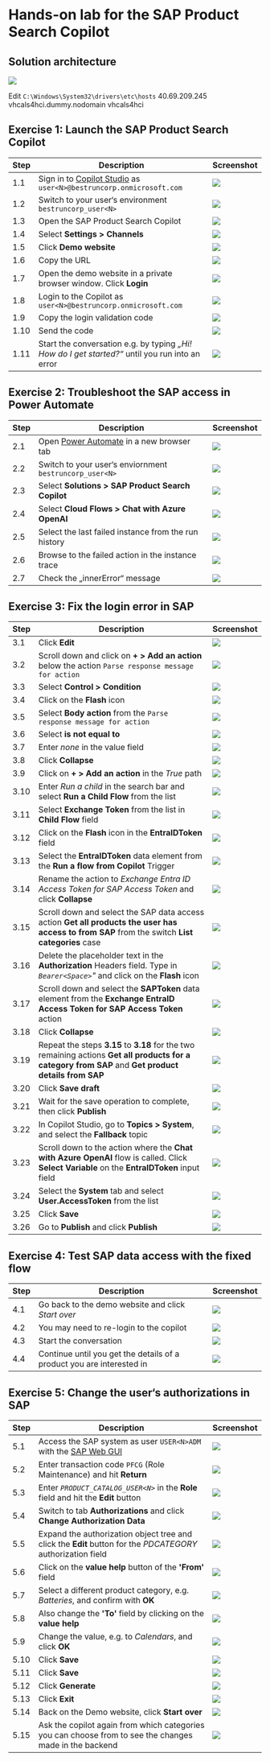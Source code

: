# Hands-on lab for the SAP Product Search Copilot

## Solution architecture
![](images/solarch.png)

Edit `C:\Windows\System32\drivers\etc\hosts`
40.69.209.245 vhcals4hci.dummy.nodomain vhcals4hci

## Exercise 1: Launch the SAP Product Search Copilot

| Step | Description | Screenshot |
| ----------- | ----------- | ----------- |
| 1.1 | Sign in to [Copilot Studio](https://copilotstudio.microsoft.com/) as `user<N>@bestruncorp.onmicrosoft.com` | ![](images/1-1.png) |
| 1.2 | Switch to your user‘s environment `bestruncorp_user<N>` | ![](images/1-2.png) |
| 1.3 | Open the SAP Product Search Copilot | ![](images/1-3.png) |
| 1.4 | Select **Settings > Channels** | ![](images/1-4.png) |
| 1.5 | Click **Demo website** | ![](images/1-5.png) |
| 1.6 | Copy the URL | ![](images/1-6.png) |
| 1.7 | Open the demo website in a private browser window. Click **Login** | ![](images/1-7.png) |
| 1.8 | Login to the Copilot as `user<N>@bestruncorp.onmicrosoft.com` | ![](images/1-8.png) |
| 1.9 | Copy the login validation code | ![](images/1-9.png) |
| 1.10 | Send the code | ![](images/1-10.png) |
| 1.11 | Start the conversation e.g. by typing *„Hi! How do I get started?“* until you run into an error | ![](images/1-11.png) |

## Exercise 2: Troubleshoot the SAP access in Power Automate

| Step | Description | Screenshot |
| ----------- | ----------- | ----------- |
| 2.1 | Open [Power Automate](https://make.powerautomate.com/) in a new browser tab | ![](images/2-1.png) |
| 2.2 | Switch to your user‘s enviornment `bestruncorp_user<N>` | ![](images/2-2.png) |
| 2.3 | Select **Solutions > SAP Product Search Copilot** | ![](images/2-3.png) |
| 2.4 | Select **Cloud Flows > Chat with Azure OpenAI** | ![](images/2-4.png) |
| 2.5 | Select the last failed instance from the run history | ![](images/2-5.png) |
| 2.6 | Browse to the failed action in the instance trace | ![](images/2-6.png) |
| 2.7 | Check the „innerError“ message | ![](images/2-7.png) |

## Exercise 3: Fix the login error in SAP

| Step | Description | Screenshot |
| ----------- | ----------- | ----------- |
| 3.1 | Click **Edit** | ![](images/3-1.png) |
| 3.2 | Scroll down and click on **+ > Add an action** below the action `Parse response message for action` | ![](images/3-2.png) |
| 3.3 | Select **Control > Condition** | ![](images/3-3.png) |
| 3.4 | Click on the **Flash** icon | ![](images/3-4.png) |
| 3.5 | Select **Body action** from the `Parse response message for action` | ![](images/3-5.png) |
| 3.6 | Select **is not equal to** | ![](images/3-6.png) |
| 3.7 | Enter *none* in the value field | ![](images/3-7.png) |
| 3.8 | Click **Collapse** | ![](images/3-8.png) |
| 3.9 | Click on **+ > Add an action** in the *True* path | ![](images/3-9.png) |
| 3.10 | Enter *Run a child* in the search bar and select **Run a Child Flow** from the list | ![](images/3-10.png) |
| 3.11 | Select **Exchange Token** from the list in **Child Flow** field | ![](images/3-11.png) |
| 3.12 | Click on the **Flash** icon in the **EntraIDToken** field | ![](images/3-12.png) |
| 3.13 | Select the **EntraIDToken** data element from the **Run a flow from Copilot** Trigger | ![](images/3-13.png) |
| 3.14 | Rename the action to *Exchange Entra ID Access Token for SAP Access Token* and click **Collapse** | ![](images/3-14.png) |
| 3.15 | Scroll down and select the SAP data access action **Get all products the user has access to from SAP** from the switch **List categories** case | ![](images/3-15.png) |
| 3.16 | Delete the placeholder text *<fix missing token here>* in the **Authorization** Headers field. Type in *`Bearer<Space>`"* and click on the **Flash** icon | ![](images/3-16.png) |
| 3.17 | Scroll down and select the **SAPToken** data element from the **Exchange EntraID Access Token for SAP Access Token** action | ![](images/3-17.png) |
| 3.18 | Click **Collapse** | ![](images/3-18.png) |
| 3.19 | Repeat the steps **3.15** to **3.18** for the two remaining actions **Get all products for a category from SAP** and **Get product details from SAP** | ![](images/3-19.png) |
| 3.20 | Click **Save draft** | ![](images/3-20.png) |
| 3.21 | Wait for the save operation to complete, then click **Publish** | ![](images/3-21.png) |
| 3.22 | In Copilot Studio, go to **Topics > System**, and select the **Fallback** topic | ![](images/3-22.png) |
| 3.23 | Scroll down to the action where the **Chat with Azure OpenAI** flow is called. Click **Select Variable** on the **EntraIDToken** input field | ![](images/3-23.png) |
| 3.24 | Select the **System** tab and select **User.AccessToken** from the list | ![](images/3-24.png) |
| 3.25 | Click **Save** | ![](images/3-25.png) |
| 3.26 | Go to **Publish** and click **Publish** | ![](images/3-26.png) |

## Exercise 4: Test SAP data access with the fixed flow

| Step | Description | Screenshot |
| ----------- | ----------- | ----------- |
| 4.1 | Go back to the demo website and click *Start over* | ![](images/4-1.png) |
| 4.2 | You may need to re-login to the copilot | ![](images/4-2.png) |
| 4.3 | Start the conversation | ![](images/4-3.png) |
| 4.4 | Continue until you get the details of a product you are interested in | ![](images/4-4.png) |

## Exercise 5: Change the user‘s authorizations in SAP

| Step | Description | Screenshot |
| ----------- | ----------- | ----------- |
| 5.1 | Access the SAP system as user `USER<N>ADM` with the [SAP Web GUI](https://vhcals4hci.dummy.nodomain:44300/sap/bc/gui/sap/its/webgui) | ![](images/5-1.png) |
| 5.2 | Enter transaction code `PFCG` (Role Maintenance) and hit **Return** | ![](images/5-2.png) |
| 5.3 | Enter *`PRODUCT_CATALOG_USER<N>`* in the **Role** field and hit the **Edit** button | ![](images/5-3.png) |
| 5.4 | Switch to tab **Authorizations** and click **Change Authorization Data** | ![](images/5-4.png) |
| 5.5 | Expand the authorization object tree and click the **Edit** button for the *PDCATEGORY* authorization field | ![](images/5-5.png) |
| 5.6 | Click on the **value help** button of the **'From'** field | ![](images/5-6.png) |
| 5.7 | Select a different product category, e.g. *Batteries*, and confirm with **OK** | ![](images/5-7.png) |
| 5.8 | Also change the **'To'** field by clicking on the **value help** | ![](images/5-8.png) |
| 5.9 | Change the value, e.g. to *Calendars*, and click **OK** | ![](images/5-9.png) |
| 5.10 | Click **Save** | ![](images/5-10.png) |
| 5.11 | Click **Save** | ![](images/5-11.png) |
| 5.12 | Click **Generate** | ![](images/5-12.png) |
| 5.13 | Click **Exit** | ![](images/5-13.png) |
| 5.14 | Back on the Demo website, click **Start over** | ![](images/5-14.png) |
| 5.15 | Ask the copilot again from which categories you can choose from to see the changes made in the backend | ![](images/5-15.png) |